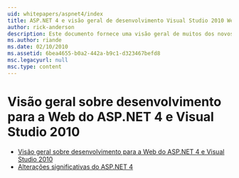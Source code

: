 ```yaml
---
uid: whitepapers/aspnet4/index
title: ASP.NET 4 e visão geral de desenvolvimento Visual Studio 2010 Web | Microsoft Docs
author: rick-anderson
description: Este documento fornece uma visão geral de muitos dos novos recursos do ASP.NET que estão incluídos no.NET Framework 4 e no Visual Studio 2010.
ms.author: riande
ms.date: 02/10/2010
ms.assetid: 6bea4655-b0a2-442a-b9c1-d323467befd8
msc.legacyurl: null
msc.type: content
---
```

<a name="aspnet-4-and-visual-studio-2010-web-development-overview"></a>Visão geral sobre desenvolvimento para a Web do ASP.NET 4 e Visual Studio 2010
====================
- [Visão geral sobre desenvolvimento para a Web do ASP.NET 4 e Visual Studio 2010](overview.md)
- [Alterações significativas do ASP.NET 4](breaking-changes.md)
